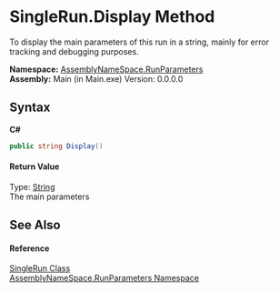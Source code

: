 # SingleRun.Display Method 
 

To display the main parameters of this run in a string, mainly for error tracking and debugging purposes.

**Namespace:**&nbsp;<a href="4763cf1c-e4af-43c5-78fe-6f03f6e2281f">AssemblyNameSpace.RunParameters</a><br />**Assembly:**&nbsp;Main (in Main.exe) Version: 0.0.0.0

## Syntax

**C#**<br />
``` C#
public string Display()
```


#### Return Value
Type: <a href="http://msdn2.microsoft.com/en-us/library/s1wwdcbf" target="_blank">String</a><br />The main parameters

## See Also


#### Reference
<a href="af5c52aa-e355-ecee-14fb-728210fd89c2">SingleRun Class</a><br /><a href="4763cf1c-e4af-43c5-78fe-6f03f6e2281f">AssemblyNameSpace.RunParameters Namespace</a><br />